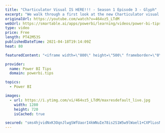 ```yaml
---
title: "Charticulator Visual IS HERE!!! - Season 1 Episode 3 - Glyph"
excerpt: "We walk through a first look at the new Charticulator visual from Microsoft Power BI team.    This video we are exploring the Glyph  Official blog post about the visual: https://powerbi.microsoft.com/en-us/blog/announcing-the-new-charticulator-visual-public-preview/  Visit the early version of Charticulator:"
originalUrl: https://youtube.com/watch?v=464vz5_LTdM
webUrl: https://smartable.ai/apps/powerbi/learning/videos/power-bi-tips-charticulator-visual-is-here-season-1-episode-3-glyph/
type: video
price: Free
length: PT42M53S
publishedDateTime: 2021-04-18T19:14:09Z
heat: 80

featuredContent: "<iframe width=\"800\" height=\"500\" frameborder=\"0\" src=\"https://www.youtube.com/embed/464vz5_LTdM\" allow=\"accelerometer; autoplay; encrypted-media; gyroscope; picture-in-picture\" allowfullscreen></iframe>"

provider:
  name: Power BI Tips
  domain: powerbi.tips

topics:
  - Power BI

images:
  - url: https://i.ytimg.com/vi/464vz5_LTdM/maxresdefault_live.jpg
    width: 1280
    height: 720
    isCached: true

secured: "sms4hjvidNxK3OqnJlwgSWfUaorI4kWNuIe78is2S1W5w9lWael1+CXPlLosNuZC4l8Gv04gk0+Hj59QHWcuUSXRJ3tgzvGzsjZtOQMdOyR4UAR8rAU6XV4b5RgiHuhBX6wFoC6VknkFZhz8x1CDTClCoPdd4LWIn42gBltHuelwAah5z519nQPv7m/5HB6YhT7XVTKtNV0GT8bNhG5QO1UASf4IebMiTig0FUgguDYl6/92i8yWylwNcWKXMikuh0/MUpBXsseK8YDF2xngIZHMY9+uNe6rwNWvsZD4N0C8uvvyKjbPLdXaJHAwYUqDP8QHt1Ed8kGazcfDYEMoxJdjWQsm/123paysaYYvzOmBKkl33QVNm34hwmNG7T6kZmmLq8hgDgSMEXM9Iah6LMokFsVPo3lrim9HHZGn404=;Lp2nQKVpU8pThdxbDxDmVw=="
---
```


